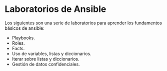# Laboratorios de Ansible

Los siguientes son una serie de laboratorios para aprender los fundamentos básicos de ansible:

+ Playbooks.
+ Roles.
+ Facts.
+ Uso de variables, listas y diccionarios.
+ Iterar sobre listas y diccionarios.
+ Gestión de datos confidenciales.